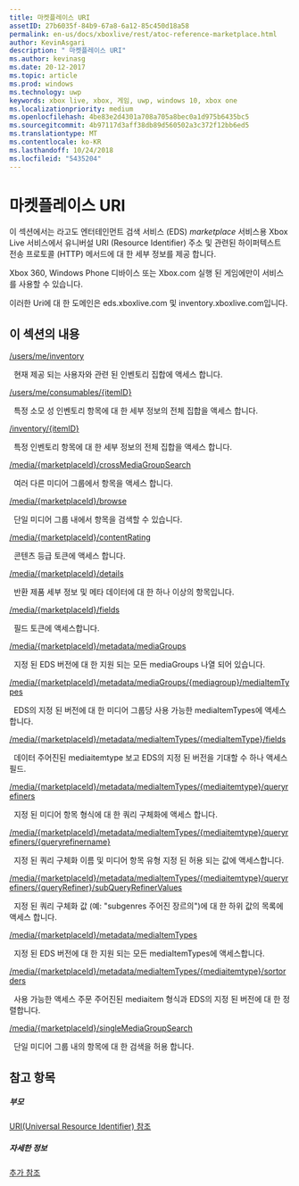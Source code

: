 ```yaml
---
title: 마켓플레이스 URI
assetID: 27b6035f-84b9-67a8-6a12-85c450d18a58
permalink: en-us/docs/xboxlive/rest/atoc-reference-marketplace.html
author: KevinAsgari
description: " 마켓플레이스 URI"
ms.author: kevinasg
ms.date: 20-12-2017
ms.topic: article
ms.prod: windows
ms.technology: uwp
keywords: xbox live, xbox, 게임, uwp, windows 10, xbox one
ms.localizationpriority: medium
ms.openlocfilehash: 4be83e2d4301a708a705a8bec0a1d975b6435bc5
ms.sourcegitcommit: 4b97117d3aff38db89d560502a3c372f12bb6ed5
ms.translationtype: MT
ms.contentlocale: ko-KR
ms.lasthandoff: 10/24/2018
ms.locfileid: "5435204"
---
```

# <a name="marketplace-uris"></a>마켓플레이스 URI

이 섹션에서는 라고도 엔터테인먼트 검색 서비스 (EDS) *marketplace* 서비스용 Xbox Live 서비스에서 유니버설 URI (Resource Identifier) 주소 및 관련된 하이퍼텍스트 전송 프로토콜 (HTTP) 메서드에 대 한 세부 정보를 제공 합니다.

Xbox 360, Windows Phone 디바이스 또는 Xbox.com 실행 된 게임에만이 서비스를 사용할 수 있습니다.

이러한 Uri에 대 한 도메인은 eds.xboxlive.com 및 inventory.xboxlive.com입니다.

<a id="ID4EPB"></a>

 
## <a name="in-this-section"></a>이 섹션의 내용

[/users/me/inventory](uri-inventory.md)

&nbsp;&nbsp;현재 제공 되는 사용자와 관련 된 인벤토리 집합에 액세스 합니다.

[/users/me/consumables/{itemID}](uri-inventoryconsumablesitemurl.md)

&nbsp;&nbsp;특정 소모 성 인벤토리 항목에 대 한 세부 정보의 전체 집합을 액세스 합니다.

[/inventory/{itemID}](uri-inventoryitemurl.md)

&nbsp;&nbsp;특정 인벤토리 항목에 대 한 세부 정보의 전체 집합을 액세스 합니다.

[/media/{marketplaceId}/crossMediaGroupSearch](uri-localecrossmediagroupsearch.md)

&nbsp;&nbsp;여러 다른 미디어 그룹에서 항목을 액세스 합니다.

[/media/{marketplaceId}/browse](uri-medialocalebrowse.md)

&nbsp;&nbsp;단일 미디어 그룹 내에서 항목을 검색할 수 있습니다.

[/media/{marketplaceId}/contentRating](uri-medialocalecontentrating.md)

&nbsp;&nbsp;콘텐츠 등급 토큰에 액세스 합니다.

[/media/{marketplaceId}/details](uri-medialocaledetails.md)

&nbsp;&nbsp;반환 제품 세부 정보 및 메타 데이터에 대 한 하나 이상의 항목입니다.

[/media/{marketplaceId}/fields](uri-medialocalefields.md)

&nbsp;&nbsp;필드 토큰에 액세스합니다.

[/media/{marketplaceId}/metadata/mediaGroups](uri-medialocalemetadatamediagroups.md)

&nbsp;&nbsp;지정 된 EDS 버전에 대 한 지원 되는 모든 mediaGroups 나열 되어 있습니다.

[/media/{marketplaceId}/metadata/mediaGroups/{mediagroup}/mediaItemTypes](uri-medialocalemetadatamediagroupsmediaitemtypes.md)

&nbsp;&nbsp;EDS의 지정 된 버전에 대 한 미디어 그룹당 사용 가능한 mediaItemTypes에 액세스합니다.

[/media/{marketplaceId}/metadata/mediaItemTypes/{mediaItemType}/fields](uri-medialocalemetadatamediaitemtypefields.md)

&nbsp;&nbsp;데이터 주어진된 mediaitemtype 보고 EDS의 지정 된 버전을 기대할 수 하나 액세스 필드.

[/media/{marketplaceId}/metadata/mediaItemTypes/{mediaitemtype}/queryrefiners](uri-medialocalemetadatamediaitemtypequeryrefiners.md)

&nbsp;&nbsp;지정 된 미디어 항목 형식에 대 한 쿼리 구체화에 액세스 합니다.

[/media/{marketplaceId}/metadata/mediaItemTypes/{mediaitemtype}/queryrefiners/{queryrefinername}](uri-medialocalemetadatamediaitemtypequeryrefinersqueryrefinername.md)

&nbsp;&nbsp;지정 된 쿼리 구체화 이름 및 미디어 항목 유형 지정 된 허용 되는 값에 액세스합니다.

[/media/{marketplaceId}/metadata/mediaItemTypes/{mediaitemtype}/queryrefiners/{queryRefiner}/subQueryRefinerValues](uri-medialocalemediaitemtypequeryrefinersubqueryrefinervalues.md)

&nbsp;&nbsp;지정 된 쿼리 구체화 값 (예: "subgenres 주어진 장르의")에 대 한 하위 값의 목록에 액세스 합니다.

[/media/{marketplaceId}/metadata/mediaItemTypes](uri-medialocalemetadatamediaitemtypes.md)

&nbsp;&nbsp;지정 된 EDS 버전에 대 한 지원 되는 모든 mediaItemTypes에 액세스합니다.

[/media/{marketplaceId}/metadata/mediaItemTypes/{mediaitemtype}/sortorders](uri-medialocalemetadatamediaitemtypesortorders.md)

&nbsp;&nbsp;사용 가능한 액세스 주문 주어진된 mediaitem 형식과 EDS의 지정 된 버전에 대 한 정렬합니다.

[/media/{marketplaceId}/singleMediaGroupSearch](uri-medialocalesinglemediagroupsearch.md)

&nbsp;&nbsp;단일 미디어 그룹 내의 항목에 대 한 검색을 허용 합니다.

<a id="ID4EFD"></a>


## <a name="see-also"></a>참고 항목

<a id="ID4EHD"></a>


##### <a name="parent"></a>부모

[URI(Universal Resource Identifier) 참조](../atoc-xboxlivews-reference-uris.md)


<a id="ID4ERD"></a>


##### <a name="further-information"></a>자세한 정보

[추가 참조](../../additional/atoc-xboxlivews-reference-additional.md)
